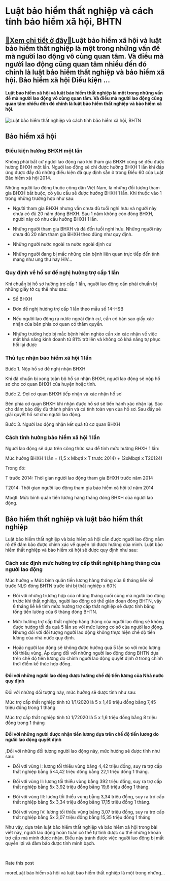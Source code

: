 Luật bảo hiểm thất nghiệp và cách tính bảo hiểm xã hội, BHTN
============================================================

[:gift:Xem chi tiết ở đây:gift:](https://hddtvn.com/luat-bao-hiem-that-nghiep-va-cach-tinh-bao-hiem-xa-hoi-bhtn/)Luật bảo hiểm xã hội và luật bảo hiểm thất nghiệp là một trong những vấn đề mà người lao động vô cùng quan tâm. Và điều mà người lao động cũng quan tâm nhiều đến đó chính là luật bảo hiểm thất nghiệp và bảo hiểm xã hội. Bảo hiểm xã hội Điều kiện …
-------------------------------------------------------------------------------------------------------------------------------------------------------------------------------------------------------------------------------------------------------

#### **Luật bảo hiểm xã hội và luật bảo hiểm thất nghiệp là một trong những vấn đề mà người lao động vô cùng quan tâm. Và điều mà người lao động cũng quan tâm nhiều đến đó chính là luật bảo hiểm thất nghiệp và bảo hiểm xã hội.**


![Luật bảo hiểm thất nghiệp và cách tính bảo hiểm xã hội, BHTN](https://hddtvn.com/wp-content/uploads/2021/01/man-plaid-shirt-jeans-holds-piece-paper-with-inscription-need-job_116441-10589.jpg)


Bảo hiểm xã hội
---------------


### Điều kiện hưởng BHXH một lần


Không phải bất cứ người lao động nào khi tham gia BHXH cũng sẽ đều được hưởng BHXH một lần. Người lao động sẽ chỉ được hưởng BHXH 1 lần khi đáp ứng được đầy đủ những điều kiện đã quy định sẵn ở trong Điều 60 của Luật Bảo hiểm xã hội 2014.


Những người lao động thuộc công dân Việt Nam, là những đối tượng tham gia BHXH bắt buộc, có yêu cầu sẽ được hưởng BHXH 1 lần. Khi thuộc vào 1 trong những trường hợp như sau:




* Người tham gia BHXH nhưng vẫn chưa đủ tuổi nghỉ hưu và người này chưa có đủ 20 năm đóng BHXH. Sau 1 năm không còn đóng BHXH, người này có nhu cầu hưởng BHXH 1 lần.

* Những người tham gia BHXH và đã đến tuổi nghỉ hưu. Những người này chưa đủ 20 năm tham gia BHXH theo đúng như quy định.

* Những người nước ngoài ra nước ngoài định cư

* Những người đang bị mắc những căn bệnh liên quan trực tiếp đến tính mạng như ung thư hay HIV…



### Quy định về hồ sơ đề nghị hưởng trợ cấp 1 lần


Khi chuẩn bị hồ sơ hưởng trợ cấp 1 lần, người lao động cần phải chuẩn bị những giấy tờ cụ thể như sau:




* Sổ BHXH

* Đơn đề nghị hưởng trợ cấp 1 lần theo mẫu số 14-HSB

* Nếu người lao động ra nước ngoài định cư, cần có bản sao giấy xác nhận của bên phía cơ quan có thẩm quyền.

* Những trường hợp bị mắc bệnh hiểm nghèo cần xin xác nhận về việc mất khả năng kinh doanh từ 81% trở lên và không có khả năng tự phục hồi lại được



### Thủ tục nhận bảo hiểm xã hội 1 lần


Bước 1. Nộp hồ sơ đề nghị nhận BHXH


Khi đã chuẩn bị xong toàn bộ hồ sơ nhận BHXH, người lao động sẽ nộp hồ sơ cho cơ quan BHXH của huyện hoặc tỉnh.


Bước 2. Đợi cơ quan BHXH tiếp nhận và xác nhận hồ sơ


Bên phía cơ quan BHXH khi nhận được hồ sơ sẽ tiến hành xác nhận lại. Sao cho đảm bảo đầy đủ thành phần và cả tính toàn vẹn của hồ sơ. Sau đấy sẽ giải quyết hồ sơ cho người lao động.


Bước 3. Người lao động nhận kết quả từ cơ quan BHXH


### Cách tính hưởng bảo hiểm xã hội 1 lần


Người lao động sẽ dựa trên công thức sau để tính mức hưởng BHXH 1 lần:


Mức hưởng BHXH 1 lần = (1,5 x Mbqtl x T trước 2014) + (2xMbqtl x T20124)


Trong đó:


T trước 2014: Thời gian người lao động tham gia BHXH trước năm 2014


T2014: Thời gian người lao động tham gia bảo hiểm xã hội từ năm 2014


Mbqtl: Mức bình quân tiền lương hàng tháng đóng BHXH của người lao động.


Bảo hiểm thất nghiệp và luật bảo hiểm thất nghiệp
-------------------------------------------------


Luật bảo hiểm thất nghiệp và bảo hiểm xã hội cần được người lao động nắm rõ để đảm bảo được chính xác về quyền lợi được hưởng của mình. Luật bảo hiểm thất nghiệp và bảo hiểm xã hội sẽ được quy định như sau:


### Cách xác định mức hưởng trợ cấp thất nghiệp hàng tháng của người lao động


Mức hưởng = Mức bình quân tiền lương hàng tháng của 6 tháng liền kề trước NLĐ đóng BHTN trước khi bị thất nghiệp x 60%




* Đối với những trường hợp của những tháng cuối cùng mà người lao động trước khi thất nghiệp, người lao động có thể gián đoạn đóng BHTN, vậy 6 tháng liề kề tính mức hưởng trợ cấp thất nghiệp sẽ được tính bằng tổng tiền lương của 6 tháng đóng BHTN.

* Mức hưởng trợ cấp thất nghiệp hàng tháng của người lao động sẽ không được hưởng tối đa quá 5 lần so với mức lương cơ sở của người lao động. Nhưng đối với đối tượng người lao động không thực hiện chế độ tiền lương của nhà nước quy định.

* Hoặc người lao động sẽ không được hưởng quá 5 lần so với mức lương tối thiểu vùng. Áp dụng đối với những người lao động đóng BHTN dựa trên chế độ tiền lương do chính người lao động quyết định ở trong chính thời điểm kế thúc hợp đồng.



#### Đối với những người lao động được hưởng chế độ tiền lương của Nhà nước quy định


Đối với những đối tượng này, mức hưởng sẽ được tính như sau:


Mức trợ cấp thất nghiệp tính từ 1/1/2020 là 5 x 1,49 triệu đồng bằng 7,45 triệu đồng trong 1 tháng


Mức trợ cấp thất nghiệp tính từ 1/72020 là 5 x 1,6 triệu đồng bằng 8 triệu đồng trong 1 tháng


#### Đối với những người được nhận tiền lương dựa trên chế độ tiền lương do người lao động quyết định


,Đối với những đối tượng người lao động này, mức hưởng sẽ được tính như sau:




* Đối với vùng I: lương tối thiểu vùng bằng 4,42 triệu đồng, suy ra trợ cấp thất nghiệp bằng 5×4,42 triệu đồng bằng 22,1 triệu đồng 1 tháng.

* Đối với vùng II: lương tối thiểu vùng bằng 392 triệu đồng, suy ra trợ cấp thất nghiệp bằng 5x 3,92 triệu đồng bằng 19,6 triệu đồng 1 tháng.

* Đối với vùng III: lương tối thiểu vùng bằng 3,34 triệu đồng, suy ra trợ cấp thất nghiệp bằng 5x 3,34 triệu đồng bằng 17,15 triệu đồng 1 tháng.

* Đối với vùng IV: lương tối thiểu vùng bằng 3,07 triệu đồng, suy ra trợ cấp thất nghiệp bằng 5x 3,07 triệu đồng bằng 15,35 triệu đồng 1 tháng



Như vậy, dựa trên luật bảo hiểm thất nghiệp và bảo hiểm xã hội trong bài viết này, người lao động hoàn toàn có thể tự tính được cụ thể những khoản trợ cấp mà mình được nhận. Điều này tránh được việc người lao động bị mất quyền lợi và đảm bảo được tính minh bạch.


 








































Rate this post


moreLuật bảo hiểm xã hội và luật bảo hiểm thất nghiệp là một trong những…

